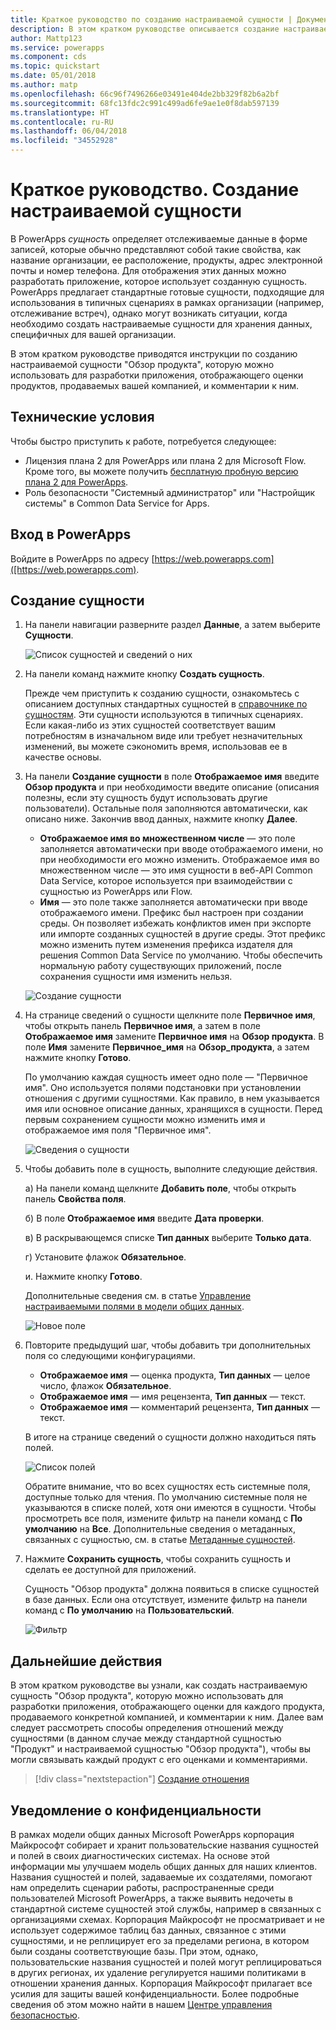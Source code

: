```yaml
---
title: Краткое руководство по созданию настраиваемой сущности | Документация Майкрософт
description: В этом кратком руководстве описывается создание настраиваемой сущности в PowerApps.
author: Mattp123
ms.service: powerapps
ms.component: cds
ms.topic: quickstart
ms.date: 05/01/2018
ms.author: matp
ms.openlocfilehash: 66c96f7496266e03491e404de2bb329f82b6a2bf
ms.sourcegitcommit: 68fc13fdc2c991c499ad6fe9ae1e0f8dab597139
ms.translationtype: HT
ms.contentlocale: ru-RU
ms.lasthandoff: 06/04/2018
ms.locfileid: "34552928"
---
```

# <a name="quickstart-create-a-custom-entity"></a>Краткое руководство. Создание настраиваемой сущности
В PowerApps *сущность* определяет отслеживаемые данные в форме записей, которые обычно представляют собой такие свойства, как название организации, ее расположение, продукты, адрес электронной почты и номер телефона. Для отображения этих данных можно разработать приложение, которое использует созданную сущность. PowerApps предлагает стандартные готовые сущности, подходящие для использования в типичных сценариях в рамках организации (например, отслеживание встреч), однако могут возникать ситуации, когда необходимо создать настраиваемые сущности для хранения данных, специфичных для вашей организации.

В этом кратком руководстве приводятся инструкции по созданию настраиваемой сущности "Обзор продукта", которую можно использовать для разработки приложения, отображающего оценки продуктов, продаваемых вашей компанией, и комментарии к ним.

## <a name="prerequisites"></a>Технические условия
Чтобы быстро приступить к работе, потребуется следующее:
* Лицензия плана 2 для PowerApps или плана 2 для Microsoft Flow. Кроме того, вы можете получить [бесплатную пробную версию плана 2 для PowerApps](https://web.powerapps.com/signup?redirect=marketing&email=).
* Роль безопасности "Системный администратор" или "Настройщик системы" в Common Data Service for Apps.

## <a name="sign-in-to-powerapps"></a>Вход в PowerApps
Войдите в PowerApps по адресу [https://web.powerapps.com]([https://web.powerapps.com).

## <a name="create-an-entity"></a>Создание сущности
1. На панели навигации разверните раздел **Данные**, а затем выберите **Сущности**.

    ![Список сущностей и сведений о них](./media/data-platform-cds-create-entity/entitylist.png "Список сущностей")

2. На панели команд нажмите кнопку **Создать сущность**.

    Прежде чем приступить к созданию сущности, ознакомьтесь с описанием доступных стандартных сущностей в [справочнике по сущностям](../../developer/common-data-service/reference/about-entity-reference.md). Эти сущности используются в типичных сценариях. Если какая-либо из этих сущностей соответствует вашим потребностям в изначальном виде или требует незначительных изменений, вы можете сэкономить время, использовав ее в качестве основы. 

3. На панели **Создание сущности** в поле **Отображаемое имя** введите **Обзор продукта** и при необходимости введите описание (описания полезны, если эту сущность будут использовать другие пользователи). Остальные поля заполняются автоматически, как описано ниже. Закончив ввод данных, нажмите кнопку **Далее**.

    * **Отображаемое имя во множественном числе** — это поле заполняется автоматически при вводе отображаемого имени, но при необходимости его можно изменить. Отображаемое имя во множественном числе — это имя сущности в веб-API Common Data Service, которое используется при взаимодействии с сущностью из PowerApps или Flow.
    * **Имя** — это поле также заполняется автоматически при вводе отображаемого имени. Префикс был настроен при создании среды. Он позволяет избежать конфликтов имен при экспорте или импорте созданных сущностей в другие среды. Этот префикс можно изменить путем изменения префикса издателя для решения Common Data Service по умолчанию. Чтобы обеспечить нормальную работу существующих приложений, после сохранения сущности имя изменить нельзя.
     
    ![Создание сущности](./media/data-platform-cds-create-entity/newentitypanel.png "Панель создания сущности")

4. На странице сведений о сущности щелкните поле **Первичное имя**, чтобы открыть панель **Первичное имя**, а затем в поле **Отображаемое имя** замените **Первичное имя** на **Обзор продукта**. В поле **Имя** замените **Первичное_имя** на **Обзор_продукта**, а затем нажмите кнопку **Готово**.
 
    По умолчанию каждая сущность имеет одно поле — "Первичное имя". Оно используется полями подстановки при установлении отношения с другими сущностями. Как правило, в нем указывается имя или основное описание данных, хранящихся в сущности. Перед первым сохранением сущности можно изменить имя и отображаемое имя поля "Первичное имя".

    ![Сведения о сущности](./media/data-platform-cds-create-entity/newentitydetails.png "Сведения о новой сущности")

5. Чтобы добавить поле в сущность, выполните следующие действия.
 
    а) На панели команд щелкните **Добавить поле**, чтобы открыть панель **Свойства поля**.

    б) В поле **Отображаемое имя** введите **Дата проверки**.

    в) В раскрывающемся списке **Тип данных** выберите **Только дата**.

    г) Установите флажок **Обязательное**.
    
    и. Нажмите кнопку **Готово**.
     
    Дополнительные сведения см. в статье [Управление настраиваемыми полями в модели общих данных](data-platform-manage-fields.md).

    ![Новое поле](./media/data-platform-cds-create-entity/newfieldpanel-2.png "Область нового поля")

6. Повторите предыдущий шаг, чтобы добавить три дополнительных поля со следующими конфигурациями.
    * **Отображаемое имя** — оценка продукта, **Тип данных** — целое число, флажок **Обязательное**.
    * **Отображаемое имя** — имя рецензента, **Тип данных** — текст.
    * **Отображаемое имя** — комментарий рецензента, **Тип данных** — текст.

    В итоге на странице сведений о сущности должно находиться пять полей.

    ![Список полей](./media/data-platform-cds-create-entity/addedfields.png "Список полей")

    Обратите внимание, что во всех сущностях есть системные поля, доступные только для чтения. По умолчанию системные поля не указываются в списке полей, хотя они имеются в сущности. Чтобы просмотреть все поля, измените фильтр на панели команд с **По умолчанию** на **Все**. Дополнительные сведения о метаданных, связанных с сущностью, см. в статье [Метаданные сущностей](../../developer/common-data-service/entity-metadata.md).

7. Нажмите **Сохранить сущность**, чтобы сохранить сущность и сделать ее доступной для приложений.

    Сущность "Обзор продукта" должна появиться в списке сущностей в базе данных. Если она отсутствует, измените фильтр на панели команд с **По умолчанию** на **Пользовательский**.

    ![Фильтр](./media/data-platform-cds-create-entity/filter.png "Фильтрация выбора")

## <a name="next-steps"></a>Дальнейшие действия
В этом кратком руководстве вы узнали, как создать настраиваемую сущность "Обзор продукта", которую можно использовать для разработки приложения, отображающего оценки для каждого продукта, продаваемого конкретной компанией, и комментарии к ним. Далее вам следует рассмотреть способы определения отношений между сущностями (в данном случае между стандартной сущностью "Продукт" и настраиваемой сущностью "Обзор продукта"), чтобы вы могли связывать каждый продукт с его оценками и комментариями.

> [!div class="nextstepaction"]
> [Создание отношения](data-platform-entity-lookup.md)

## <a name="privacy-notice"></a>Уведомление о конфиденциальности
В рамках модели общих данных Microsoft PowerApps корпорация Майкрософт собирает и хранит пользовательские названия сущностей и полей в своих диагностических системах. На основе этой информации мы улучшаем модель общих данных для наших клиентов. Названия сущностей и полей, задаваемые их создателями, помогают нам определить сценарии работы, распространенные среди пользователей Microsoft PowerApps, а также выявить недочеты в стандартной системе сущностей этой службы, например в связанных с организациями схемах. Корпорация Майкрософт не просматривает и не использует содержимое таблиц баз данных, связанное с этими сущностями, и не реплицирует его за пределами региона, в котором были созданы соответствующие базы. При этом, однако, пользовательские названия сущностей и полей могут реплицироваться в других регионах, их удаление регулируется нашими политиками в отношении хранения данных. Корпорация Майкрософт прилагает все усилия для защиты вашей конфиденциальности. Более подробные сведения об этом можно найти в нашем [Центре управления безопасностью](https://www.microsoft.com/trustcenter/Privacy/default.aspx).
